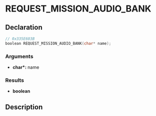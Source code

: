 # REQUEST_MISSION_AUDIO_BANK

## Declaration
```cpp
// 0x335E603B
boolean REQUEST_MISSION_AUDIO_BANK(char* name);
```

### Arguments
- **char\*:** name

### Results
- **boolean**

## Description
